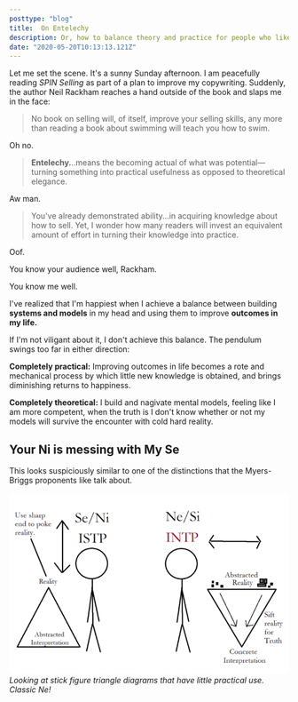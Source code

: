 ```yaml
---
posttype: "blog"
title:  On Entelechy
description: Or, how to balance theory and practice for people who like theory too much (me).
date: "2020-05-20T10:13:13.121Z"
---
```


Let me set the scene. It's a sunny Sunday afternoon. I am peacefully reading *SPIN Selling* as part of a plan to improve my copywriting. Suddenly, the author Neil Rackham reaches a hand outside of the book and slaps me in the face:

> No book on selling will, of itself, improve your selling skills, any more than reading a book about swimming will teach you how to swim.


Oh no.

> **Entelechy.**..means the becoming actual of what was potential—turning something into practical usefulness as opposed to theoretical elegance.

Aw man.

> You've already demonstrated ability...in acquiring knowledge about how to sell. Yet, I wonder how many readers will invest an equivalent amount of effort in turning their knowledge into practice.

Oof. 

You know your audience well, Rackham. 

You know me well.



I've realized that I'm happiest when I achieve a balance between building **systems and models** in my head and using them to improve **outcomes in my life.**

If I'm not viligant about it, I don't achieve this balance. The pendulum swings too far in either direction:

**Completely practical:** Improving outcomes in life becomes a rote and mechanical process by which little new knowledge is obtained, and brings diminishing returns to happiness.

**Completely theoretical:** I build and nagivate mental models, feeling like I am more competent, when the truth is I don't know whether or not my models will survive the encounter with cold hard reality.

## Your Ni is messing with My Se

This looks suspiciously similar to one of the distinctions that the Myers-Briggs proponents like talk about.

![ISTP VS INTP Diagram](./intp.png)
*Looking at stick figure triangle diagrams that have little practical use. Classic Ne!*